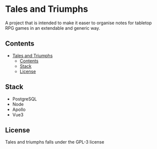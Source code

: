 # Tales and Triumphs

A project that is intended to make it easer to organise notes for tabletop RPG games in an extendable and generic way.

## Contents

- [Tales and Triumphs](#tales-and-triumphs)
  - [Contents](#contents)
  - [Stack](#stack)
  - [License](#license)

## Stack

* PostgreSQL
* Node
* Apollo
* Vue3

## License

Tales and triumphs falls under the GPL-3 license